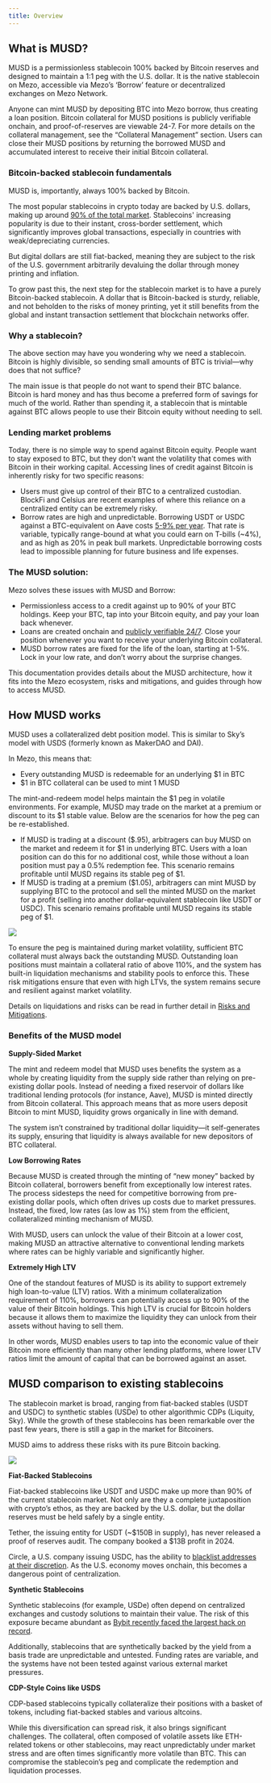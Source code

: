 ```yaml
---
title: Overview
---
```


## What is MUSD?

MUSD is a permissionless stablecoin 100% backed by Bitcoin reserves and designed to maintain a 1:1 peg with the U.S. dollar. It is the native stablecoin on Mezo, accessible via Mezo’s ‘Borrow’ feature or decentralized exchanges on Mezo Network. 

Anyone can mint MUSD by depositing BTC into Mezo borrow, thus creating a loan position. Bitcoin collateral for MUSD positions is publicly verifiable onchain, and proof-of-reserves are viewable 24-7. For more details on the collateral management, see the “Collateral Management” section. Users can close their MUSD positions by returning the borrowed MUSD and accumulated interest to receive their initial Bitcoin collateral. 

### Bitcoin-backed stablecoin fundamentals

MUSD is, importantly, always 100% backed by Bitcoin. 

The most popular stablecoins in crypto today are backed by U.S. dollars, making up around [90% of the total market](https://defillama.com/stablecoins). Stablecoins' increasing popularity is due to their instant, cross-border settlement, which significantly improves global transactions, especially in countries with weak/depreciating currencies.

But digital dollars are still fiat-backed, meaning they are subject to the risk of the U.S. government arbitrarily devaluing the dollar through money printing and inflation.

To grow past this, the next step for the stablecoin market is to have a purely Bitcoin-backed stablecoin. A dollar that is Bitcoin-backed is sturdy, reliable, and not beholden to the risks of money printing, yet it still benefits from the global and instant transaction settlement that blockchain networks offer. 

### Why a stablecoin?

The above section may have you wondering why we need a stablecoin. Bitcoin is highly divisible, so sending small amounts of BTC is trivial—why does that not suffice?

The main issue is that people do not want to spend their BTC balance. Bitcoin is hard money and has thus become a preferred form of savings for much of the world. Rather than spending it, a stablecoin that is mintable against BTC allows people to use their Bitcoin equity without needing to sell.

### Lending market problems

Today, there is no simple way to spend against Bitcoin equity. People want to stay exposed to BTC, but they don't want the volatility that comes with Bitcoin in their working capital. Accessing lines of credit against Bitcoin is inherently risky for two specific reasons:

* Users must give up control of their BTC to a centralized custodian. BlockFi and Celsius are recent examples of where this reliance on a centralized entity can be extremely risky.
* Borrow rates are high and unpredictable. Borrowing USDT or USDC against a BTC-equivalent on Aave costs [5-9% per year](https://app.aave.com/markets/?ref=blog.mezo.org). That rate is variable, typically range-bound at what you could earn on T-bills (~4%), and as high as 20% in peak bull markets. Unpredictable borrowing costs lead to impossible planning for future business and life expenses.

### The MUSD solution:

Mezo solves these issues with MUSD and Borrow:

* Permissionless access to a credit against up to 90% of your BTC holdings. Keep your BTC, tap into your Bitcoin equity, and pay your loan back whenever.
* Loans are created onchain and [publicly verifiable 24/7](https://explorer.test.mezo.org/address/0x637e22A1EBbca50EA2d34027c238317fD10003eB?tab=txs&ref=blog.mezo.org). Close your position whenever you want to receive your underlying Bitcoin collateral.
* MUSD borrow rates are fixed for the life of the loan, starting at 1-5%. Lock in your low rate, and don’t worry about the surprise changes.

This documentation provides details about the MUSD architecture, how it fits into the Mezo ecosystem, risks and mitigations, and guides through how to access MUSD. 

## How MUSD works

MUSD uses a collateralized debt position model. This is similar to Sky’s model with USDS (formerly known as MakerDAO and DAI).

In Mezo, this means that:

* Every outstanding MUSD is redeemable for an underlying $1 in BTC
* $1 in BTC collateral can be used to mint 1 MUSD

The mint-and-redeem model helps maintain the $1 peg in volatile environments. For example, MUSD may trade on the market at a premium or discount to its $1 stable value. Below are the scenarios for how the peg can be re-established.

* If MUSD is trading at a discount ($.95), arbitragers can buy MUSD on the market and redeem it for $1 in underlying BTC. Users with a loan position can do this for no additional cost, while those without a loan position must pay a 0.5% redemption fee. This scenario remains profitable until MUSD regains its stable peg of $1.
* If MUSD is trading at a premium ($1.05), arbitragers can mint MUSD by supplying BTC to the protocol and sell the minted MUSD on the market for a profit (selling into another dollar-equivalent stablecoin like USDT or USDC). This scenario remains profitable until MUSD regains its stable peg of $1.

![](/docs/images/musd/musd-redemption-and-peg-process.avif)

To ensure the peg is maintained during market volatility, sufficient BTC collateral must always back the outstanding MUSD. Outstanding loan positions must maintain a collateral ratio of above 110%, and the system has built-in liquidation mechanisms and stability pools to enforce this. These risk mitigations ensure that even with high LTVs, the system remains secure and resilient against market volatility.

Details on liquidations and risks can be read in further detail in [Risks and Mitigations](/docs/users/musd/risks).

### Benefits of the MUSD model

**Supply-Sided Market**

The mint and redeem model that MUSD uses benefits the system as a whole by creating liquidity from the supply side rather than relying on pre-existing dollar pools. Instead of needing a fixed reservoir of dollars like traditional lending protocols (for instance, Aave), MUSD is minted directly from Bitcoin collateral. This approach means that as more users deposit Bitcoin to mint MUSD, liquidity grows organically in line with demand. 

The system isn’t constrained by traditional dollar liquidity—it self-generates its supply, ensuring that liquidity is always available for new depositors of BTC collateral.

**Low Borrowing Rates**

Because MUSD is created through the minting of “new money” backed by Bitcoin collateral, borrowers benefit from exceptionally low interest rates. The process sidesteps the need for competitive borrowing from pre-existing dollar pools, which often drives up costs due to market pressures. Instead, the fixed, low rates (as low as 1%) stem from the efficient, collateralized minting mechanism of MUSD. 

With MUSD, users can unlock the value of their Bitcoin at a lower cost, making MUSD an attractive alternative to conventional lending markets where rates can be highly variable and significantly higher.

**Extremely High LTV**

One of the standout features of MUSD is its ability to support extremely high loan-to-value (LTV) ratios. With a minimum collateralization requirement of 110%, borrowers can potentially access up to 90% of the value of their Bitcoin holdings. This high LTV is crucial for Bitcoin holders because it allows them to maximize the liquidity they can unlock from their assets without having to sell them. 

In other words, MUSD enables users to tap into the economic value of their Bitcoin more efficiently than many other lending platforms, where lower LTV ratios limit the amount of capital that can be borrowed against an asset.

## MUSD comparison to existing stablecoins

The stablecoin market is broad, ranging from fiat-backed stables (USDT and USDC) to synthetic stables (USDe) to other algorithmic CDPs (Liquity, Sky). While the growth of these stablecoins has been remarkable over the past few years, there is still a gap in the market for Bitcoiners.

MUSD aims to address these risks with its pure Bitcoin backing.

![](/docs/images/musd/built-different.avif)

**Fiat-Backed Stablecoins**

Fiat-backed stablecoins like USDT and USDC make up more than 90% of the current stablecoin market. Not only are they a complete juxtaposition with crypto’s ethos, as they are backed by the U.S. dollar, but the dollar reserves must be held safely by a single entity. 

Tether, the issuing entity for USDT (~$150B in supply), has never released a proof of reserves audit. The company booked a $13B profit in 2024.

Circle, a U.S. company issuing USDC, has the ability to [blacklist addresses at their discretion](https://www.circle.com/legal/usdc-risk-factors). As the U.S. economy moves onchain, this becomes a dangerous point of centralization.

**Synthetic Stablecoins**

Synthetic stablecoins (for example, USDe) often depend on centralized exchanges and custody solutions to maintain their value. The risk of this exposure became abundant as [Bybit recently faced the largest hack on record](https://apnews.com/article/bybit-exchange-crypto-hack-north-korea-7c8335c1397261554138090c2c38f457).

Additionally, stablecoins that are synthetically backed by the yield from a basis trade are unpredictable and untested. Funding rates are variable, and the systems have not been tested against various external market pressures. 

**CDP-Style Coins like USDS**

CDP-based stablecoins typically collateralize their positions with a basket of tokens, including fiat-backed stables and various altcoins. 

While this diversification can spread risk, it also brings significant challenges. The collateral, often composed of volatile assets like ETH-related tokens or other stablecoins, may react unpredictably under market stress and are often times significantly more volatile than BTC. This can compromise the stablecoin’s peg and complicate the redemption and liquidation processes.